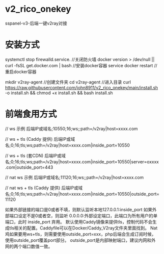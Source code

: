 # v2_rico_onekey
sspanel-v3-后端一键v2ray对接

# 安装方式
systemctl stop firewalld.service.   //关闭防火墙
docker version > /dev/null || curl -fsSL get.docker.com | bash    //安装docker容器
service docker restart    //重启docker容器

mkdir v2ray-agent //创建文件夹 
cd v2ray-agent //进入目录
curl https://raw.githubusercontent.com/john8911/v2_rico_onekey/main/install.sh -o install.sh && chmod +x install.sh && bash install.sh

# 前端食用方式
// ws 示例
后端IP或域名;10550;16;ws;;path=/v2ray|host=xxxx.com

// ws + tls (Caddy 提供)
后端IP或域名;0;16;tls;ws;path=/v2ray|host=xxxx.com|inside_port=10550

// ws + tls (套CDN)
后端IP或域名;0;16;tls;ws;path=/v2ray|host=xxxx.com|inside_port=10550|server=oxxxx.com|outside_port=443



// nat ws 示例
后端IP或域名;11120;16;ws;;path=/v2ray|host=xxxx.com

// nat ws + tls (Caddy 提供)
后端IP或域名;0;16;tls;ws;path=/v2ray|host=xxxx.com|inside_port=10550|outside_port=11120

如果外部链接的端口是0或者不填，则默认监听本地127.0.0.1:inside_port
如果外部端口设定不是0或者空，则监听 0.0.0.0:外部设定端口，此端口为所有用户的单端口，此时 inside_port 弃用。
默认使用Caddy镜像来提供tls，控制代码不会生成tls相关的配置。Caddyfile可以在Docker/Caddy_V2ray文件夹里面找到。
Nat鸡如果要用ws+tls，则需要使用outside_port=xxx，php后端会生成订阅时候，使用outside_port覆盖port部分。 outside_port是内部映射端口，建议内网和外网的两个端口数值一致。
